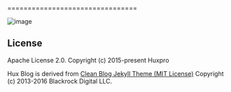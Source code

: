 
================================

![image](https://github.com/user-attachments/assets/a54a1995-ecdd-4ed3-b225-9ffdaf12f0b3)



License
-------

Apache License 2.0.
Copyright (c) 2015-present Huxpro

Hux Blog is derived from [Clean Blog Jekyll Theme (MIT License)](https://github.com/BlackrockDigital/startbootstrap-clean-blog-jekyll/)
Copyright (c) 2013-2016 Blackrock Digital LLC.

